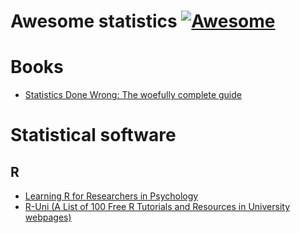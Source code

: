 # Awesome statistics [![Awesome](https://cdn.rawgit.com/sindresorhus/awesome/d7305f38d29fed78fa85652e3a63e154dd8e8829/media/badge.svg)](https://github.com/sindresorhus/awesome)

# Books


* [Statistics Done Wrong: The woefully complete guide](https://www.statisticsdonewrong.com/) 

# Statistical software

## R


* [Learning R for Researchers in Psychology](http://jeromyanglim.blogspot.com/2009/06/learning-r-for-researchers-in.html) 
* [R-Uni (A List of 100 Free R Tutorials and Resources in University webpages)](https://pairach.com/2012/02/26/r-tutorials-from-universities-around-the-world/) 

